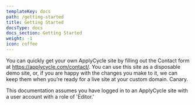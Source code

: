 ```yaml
---
templateKey: docs
path: /getting-started
title: Getting Started
docsType: docs
docs_section: Getting Started
weight: -1
icon: coffee
---
```

You can quickly get your own ApplyCycle site by filling out the Contact form at <https://applycycle.com/contact/>. You can use this site as a disposable demo site, or, if you are happy with the changes you make to it, we can keep them when you’re ready for a live site at your custom domain. Canary.

This documentation assumes you have logged in to an ApplyCycle site with a user account with a role of 'Editor.'
